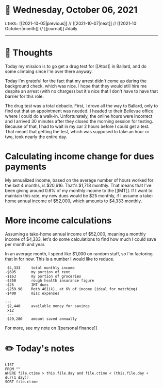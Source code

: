 # 📅 Wednesday, October 06, 2021
`LINKS:` [[2021-10-05|previous]] // [[2021-10-07|next]] // [[2021-10 October|month]] // [[journal]] 
#daily

---
# 💭 Thoughts
Today my mission is to go get a drug test for [[Atos]] in Ballard, and do some climbing since I'm over there anyway. 

Today I'm grateful for the fact that my arrest didn't come up during the background check, which was nice. I hope that they would still hire me despite an arrest (with no charges) but it's nice that I don't have to have that barrier for this role. 

The drug test was a total debacle. First, I drove all the way to Ballard, only to find out that an appointment was needed. I headed to their Bellevue office where I could do a walk-in. Unfortunately, the online hours were incorrect and I arrived 30 minutes after they closed the morning session for testing. Because of that, I had to wait in my car 2 hours before I could get a test. That meant that getting the test, which was supposed to take an hour or two, took nearly the entire day. 

# Calculating income change for dues payments
My annualized income, based on the average number of hours worked for the last 4 months, is $20,616. That's $1,718 monthly. That means that I've been giving around 0.6% of my monthly income to the [[IMT]]. If I want to maintain this rate, my new dues would be $25 monthly, if I assume a take-home annual income of $52,000, which amounts to $4,333 monthly. 

# More income calculations
Assuming a take-home annual income of $52,000, meaning a monthly income of $4,333, let's do some calculations to find how much I could save per month and year. 

In an average month, I spend like $1,000 on random stuff, so I'm factoring that in for now. This is a number I would like to reduce. 

```
 $4,333		total monthly income
-$695     	my portion of rent
-$163		my portion of groceries
-$350		rough health insurance figure
-$25		IMT dues
-$259.98	Roth 401(k), at 6% of income (ideal for matching)
-$400		misc expenses

---
 $2,440		available money for savings
 x12
 ---
 $29,280 	amount saved annually
```

For more, see my note on [[personal finance]]

# ✏️ Today's notes
```dataview
LIST 
FROM ""
WHERE file.ctime > this.file.day and file.ctime < (this.file.day + dur(1 day))
SORT file.ctime
```

